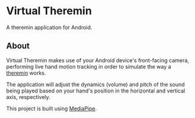 # Virtual Theremin


A theremin application for Android.

## About

Virtual Theremin makes use of your Android device's front-facing camera, performing live hand motion tracking in order to simulate the way a [theremin](https://en.wikipedia.org/wiki/Theremin) works.

The application will adjust the dynamics (volume) and pitch of the sound being played based on your hand's position in the horizontal and vertical axis, respectively.

This project is built using [MediaPipe](https://github.com/google/mediapipe).


